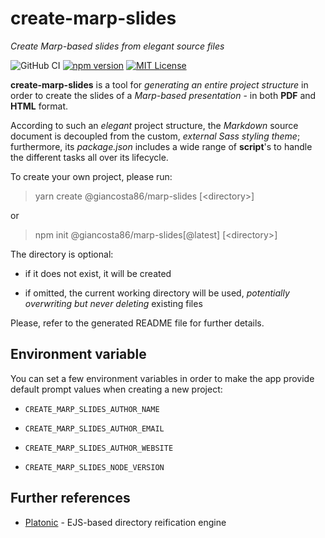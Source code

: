 # create-marp-slides

_Create Marp-based slides from elegant source files_

![GitHub CI](https://github.com/giancosta86/create-marp-slides/actions/workflows/publish-to-npm.yml/badge.svg)
[![npm version](https://badge.fury.io/js/@giancosta86%2Fcreate-marp-slides.svg)](https://badge.fury.io/js/@giancosta86%2Fcreate-marp-slides)
[![MIT License](https://img.shields.io/badge/license-MIT-blue.svg?style=flat)](/LICENSE)

**create-marp-slides** is a tool for _generating an entire project structure_ in order to create the slides of a _Marp-based presentation_ - in both **PDF** and **HTML** format.

According to such an _elegant_ project structure, the _Markdown_ source document is decoupled from the custom, _external Sass styling theme_; furthermore, its _package.json_ includes a wide range of **script**'s to handle the different tasks all over its lifecycle.

To create your own project, please run:

> yarn create @giancosta86/marp-slides \[\<directory>]

or

> npm init @giancosta86/marp-slides[@latest] \[\<directory>]

The directory is optional:

- if it does not exist, it will be created

- if omitted, the current working directory will be used, _potentially overwriting but never deleting_ existing files

Please, refer to the generated README file for further details.

## Environment variable

You can set a few environment variables in order to make the app provide default prompt values when creating a new project:

- `CREATE_MARP_SLIDES_AUTHOR_NAME`

- `CREATE_MARP_SLIDES_AUTHOR_EMAIL`

- `CREATE_MARP_SLIDES_AUTHOR_WEBSITE`

- `CREATE_MARP_SLIDES_NODE_VERSION`

## Further references

- [Platonic](https://github.com/giancosta86/platonic) - EJS-based directory reification engine
